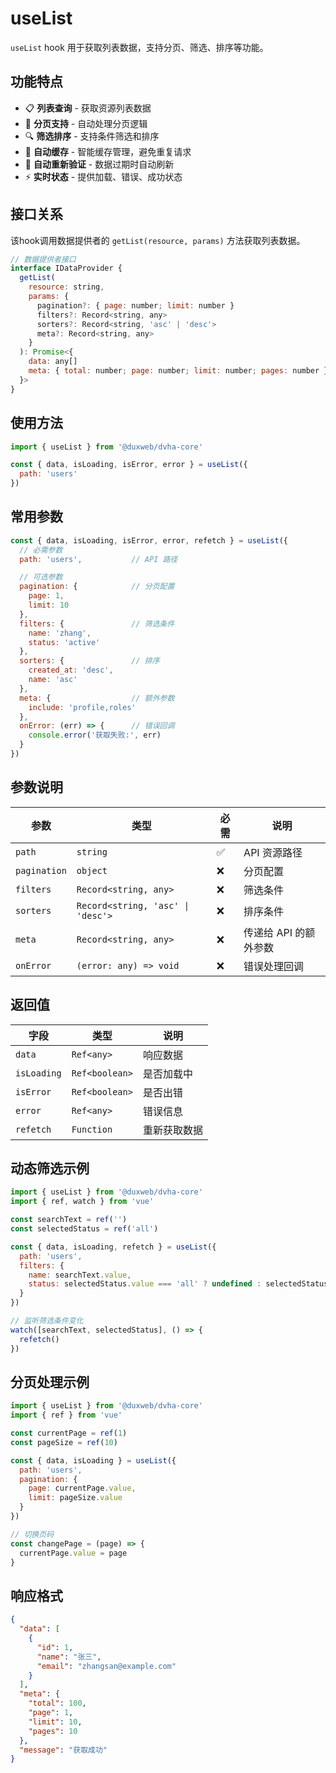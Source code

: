 # useList

`useList` hook 用于获取列表数据，支持分页、筛选、排序等功能。

## 功能特点

- 📋 **列表查询** - 获取资源列表数据
- 📄 **分页支持** - 自动处理分页逻辑
- 🔍 **筛选排序** - 支持条件筛选和排序
- 📱 **自动缓存** - 智能缓存管理，避免重复请求
- 🔄 **自动重新验证** - 数据过期时自动刷新
- ⚡ **实时状态** - 提供加载、错误、成功状态

## 接口关系

该hook调用数据提供者的 `getList(resource, params)` 方法获取列表数据。

```js
// 数据提供者接口
interface IDataProvider {
  getList(
    resource: string,
    params: {
      pagination?: { page: number; limit: number }
      filters?: Record<string, any>
      sorters?: Record<string, 'asc' | 'desc'>
      meta?: Record<string, any>
    }
  ): Promise<{
    data: any[]
    meta: { total: number; page: number; limit: number; pages: number }
  }>
}
```

## 使用方法

```js
import { useList } from '@duxweb/dvha-core'

const { data, isLoading, isError, error } = useList({
  path: 'users'
})
```

## 常用参数

```js
const { data, isLoading, isError, error, refetch } = useList({
  // 必需参数
  path: 'users',           // API 路径

  // 可选参数
  pagination: {            // 分页配置
    page: 1,
    limit: 10
  },
  filters: {               // 筛选条件
    name: 'zhang',
    status: 'active'
  },
  sorters: {               // 排序
    created_at: 'desc',
    name: 'asc'
  },
  meta: {                  // 额外参数
    include: 'profile,roles'
  },
  onError: (err) => {      // 错误回调
    console.error('获取失败:', err)
  }
})
```

## 参数说明

| 参数 | 类型 | 必需 | 说明 |
|------|------|------|------|
| `path` | `string` | ✅ | API 资源路径 |
| `pagination` | `object` | ❌ | 分页配置 |
| `filters` | `Record<string, any>` | ❌ | 筛选条件 |
| `sorters` | `Record<string, 'asc' \| 'desc'>` | ❌ | 排序条件 |
| `meta` | `Record<string, any>` | ❌ | 传递给 API 的额外参数 |
| `onError` | `(error: any) => void` | ❌ | 错误处理回调 |

## 返回值

| 字段 | 类型 | 说明 |
|------|------|------|
| `data` | `Ref<any>` | 响应数据 |
| `isLoading` | `Ref<boolean>` | 是否加载中 |
| `isError` | `Ref<boolean>` | 是否出错 |
| `error` | `Ref<any>` | 错误信息 |
| `refetch` | `Function` | 重新获取数据 |

## 动态筛选示例

```js
import { useList } from '@duxweb/dvha-core'
import { ref, watch } from 'vue'

const searchText = ref('')
const selectedStatus = ref('all')

const { data, isLoading, refetch } = useList({
  path: 'users',
  filters: {
    name: searchText.value,
    status: selectedStatus.value === 'all' ? undefined : selectedStatus.value
  }
})

// 监听筛选条件变化
watch([searchText, selectedStatus], () => {
  refetch()
})
```

## 分页处理示例

```js
import { useList } from '@duxweb/dvha-core'
import { ref } from 'vue'

const currentPage = ref(1)
const pageSize = ref(10)

const { data, isLoading } = useList({
  path: 'users',
  pagination: {
    page: currentPage.value,
    limit: pageSize.value
  }
})

// 切换页码
const changePage = (page) => {
  currentPage.value = page
}
```

## 响应格式

```json
{
  "data": [
    {
      "id": 1,
      "name": "张三",
      "email": "zhangsan@example.com"
    }
  ],
  "meta": {
    "total": 100,
    "page": 1,
    "limit": 10,
    "pages": 10
  },
  "message": "获取成功"
}
```